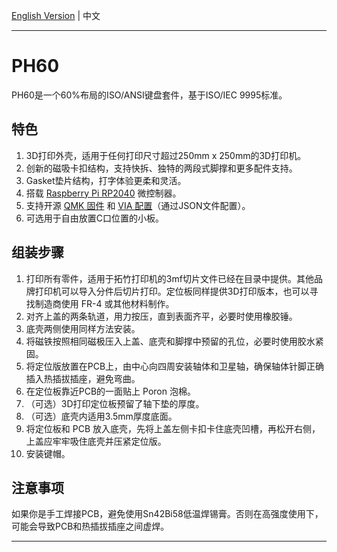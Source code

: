 [English Version](https://github.com/ph-design/PH60/blob/main/README.md) | 中文

---

# PH60
PH60是一个60%布局的ISO/ANSI键盘套件，基于ISO/IEC 9995标准。

## 特色

1. 3D打印外壳，适用于任何打印尺寸超过250mm x 250mm的3D打印机。
2. 创新的磁吸卡扣结构，支持快拆、独特的两段式脚撑和更多配件支持。
3. Gasket垫片结构，打字体验更柔和灵活。
4. 搭载 [Raspberry Pi RP2040](https://www.raspberrypi.com/products/rp2040/) 微控制器。
5. 支持开源 [QMK 固件](https://qmk.fm/) 和 [VIA 配置](https://www.caniusevia.com/)（通过JSON文件配置）。
6. 可选用于自由放置C口位置的小板。

## 组装步骤

1. 打印所有零件，适用于拓竹打印机的3mf切片文件已经在目录中提供。其他品牌打印机可以导入分件后切片打印。定位板同样提供3D打印版本，也可以寻找制造商使用 FR-4 或其他材料制作。
2. 对齐上盖的两条轨道，用力按压，直到表面齐平，必要时使用橡胶锤。
3. 底壳两侧使用同样方法安装。
4. 将磁铁按照相同磁极压入上盖、底壳和脚撑中预留的孔位，必要时使用胶水紧固。
5. 将定位版放置在PCB上，由中心向四周安装轴体和卫星轴，确保轴体针脚正确插入热插拔插座，避免弯曲。
6. 在定位板靠近PCB的一面贴上 Poron 泡棉。
7. （可选）3D打印定位板预留了轴下垫的厚度。
8. （可选）底壳内适用3.5mm厚度底面。
9. 将定位板和 PCB 放入底壳，先将上盖左侧卡扣卡住底壳凹槽，再松开右侧，上盖应牢牢吸住底壳并压紧定位版。
10. 安装键帽。

## 注意事项

如果你是手工焊接PCB，避免使用Sn42Bi58低温焊锡膏。否则在高强度使用下，可能会导致PCB和热插拔插座之间虚焊。

---
